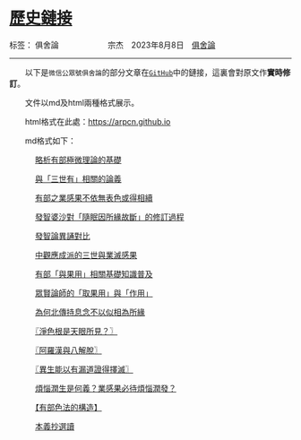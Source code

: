 ﻿# [歷史鏈接][1]

标签： 俱舍論
　　　　　　宗杰　2023年8月8日　[俱舍論](https://mp.weixin.qq.com/s/HNNfqC3dI2HMy4MXRWK-pw)

---

　　以下是`微信公眾號俱舍論`的部分文章在[`GitHub`](https://github.com/arpcn/abhidharma)中的鏈接，這裏會對原文作**實時修訂**。

　　文件以md及html兩種格式展示。

　　html格式在此處：https://arpcn.github.io 

　　md格式如下：

　 　　[略析有部極微理論的基礎](https://github.com/arpcn/abhidharma/blob/main/md/略析有部極微理論的基礎.md)

　 　　[與「三世有」相關的論義](https://github.com/arpcn/abhidharma/blob/main/md/與「三世有」相關的論義.md)

　 　　[有部之業感果不依無表色或得相續](https://github.com/arpcn/abhidharma/blob/main/md/有部之業感果不依無表色或得相續.md)

　 　　[發智婆沙對「隨眠因所緣故斷」的修訂過程](https://github.com/arpcn/abhidharma/blob/main/md/發智婆沙對「隨眠因所緣故斷」的修訂過程.md)

　 　　[發智論異誦對比](https://github.com/arpcn/abhidharma/blob/main/md/發智論異誦對比.md)

　 　　[中觀應成派的三世與業滅感果](https://github.com/arpcn/abhidharma/blob/main/md/中觀應成派的三世與業滅感果.md)

　 　　[有部「與果用」相關基礎知識普及](https://github.com/arpcn/abhidharma/blob/main/md/有部「與果用」相關基礎知識普及.md)

　 　　[眾賢論師的「取果用」與「作用」](https://github.com/arpcn/abhidharma/blob/main/md/眾賢論師的「取果用」與「作用」.md)

　 　　[為何北傳持息念不以似相為所緣](https://github.com/arpcn/abhidharma/blob/main/md/為何北傳持息念不以似相為所緣.md)

　 　　[〖淨色根是天眼所見？〗](https://github.com/arpcn/abhidharma/blob/main/md/〖淨色根是天眼所見？〗.md)

　 　　[〖阿羅漢與八解脫〗](https://github.com/arpcn/abhidharma/blob/main/md/〖阿羅漢與八解脫〗.md)

　 　　[〖異生能以有漏道證得擇滅〗](https://github.com/arpcn/abhidharma/blob/main/md/〖異生能以有漏道證得擇滅〗.md)

　 　　[煩惱潤生是何義？業感果必待煩惱潤發？](https://github.com/arpcn/abhidharma/blob/main/md/煩惱潤生是何義？業感果必待煩惱潤發？.md)

　 　　[【有部色法的構造】](https://github.com/arpcn/abhidharma/blob/main/md/【有部色法的構造】.md)

　 　　[本義抄選讀](https://github.com/arpcn/abhidharma/blob/main/md/本義抄選讀.md)


  [1]: https://github.com/arpcn/abhidharma

